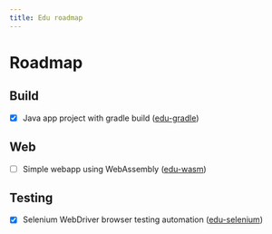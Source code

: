 ```yaml
---
title: Edu roadmap
---
```


# Roadmap

## Build

- [x] Java app project with gradle build ([edu-gradle](https://github.com/anliksim/edu-gradle))

## Web

- [ ] Simple webapp using WebAssembly ([edu-wasm](https://github.com/anliksim/edu-wasm))

## Testing

- [x] Selenium WebDriver browser testing automation ([edu-selenium](https://github.com/anliksim/edu-selenium))


